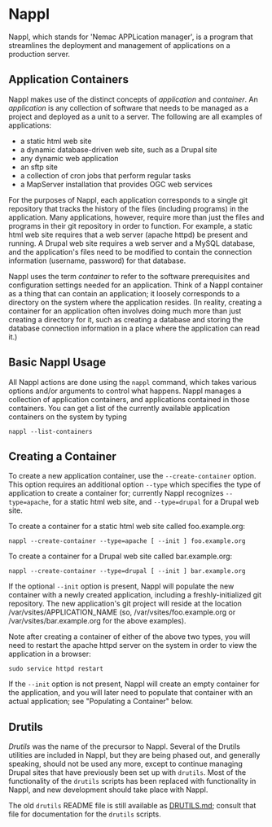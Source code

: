 Nappl
=====

Nappl, which stands for 'Nemac APPLication manager', is a program that
streamlines the deployment and management of applications on a production
server.

Application Containers
----------------------

Nappl makes use of the distinct concepts of *application* and *container*.
An *application* is any collection of software that needs to be managed as
a project and deployed as a unit to a server.  The following are all
examples of applications:

* a static html web site
* a dynamic database-driven web site, such as a Drupal site
* any dynamic web application
* an sftp site 
* a collection of cron jobs that perform regular tasks
* a MapServer installation that provides OGC web services

For the purposes of Nappl, each application corresponds to a single
git repository that tracks the history of the files (including
programs) in the application.  Many applications, however, require
more than just the files and programs in their git repository in order
to function.  For example, a static html web site requires that a web
server (apache httpd) be present and running.  A Drupal web site
requires a web server and a MySQL database, and the application's
files need to be modified to contain the connection information
(username, password) for that database.

Nappl uses the term *container* to refer to the software prerequisites
and configuration settings needed for an application.  Think of a
Nappl container as a thing that can contain an application; it loosely
corresponds to a directory on the system where the application
resides.  (In reality, creating a container for an application often
involves doing much more than just creating a directory for it, such
as creating a database and storing the database connection information
in a place where the application can read it.)

Basic Nappl Usage
-----------------

All Nappl actions are done using the `nappl` command, which takes
various options and/or arguments to control what happens.
Nappl manages a collection of application containers, and applications
contained in those containers.  You can get a list of the currently
available application containers on the system by typing

    nappl --list-containers

Creating a Container
--------------------

To create a new application container, use the `--create-container`
option.  This option requires an additional option `--type` which
specifies the type of application to create a container for; currently
Nappl recognizes `--type=apache`, for a static html web site, and
`--type=drupal` for a Drupal web site.

To create a container for a static html web site called foo.example.org:

    nappl --create-container --type=apache [ --init ] foo.example.org
    
To create a container for a Drupal web site called bar.example.org:

    nappl --create-container --type=drupal [ --init ] bar.example.org
    
If the optional `--init` option is present, Nappl will populate the new
container with a newly created application, including a freshly-initialized
git repository.  The new application's git project will reside at the location
/var/vsites/APPLICATION_NAME (so, /var/vsites/foo.example.org or
/var/vsites/bar.example.org for the above examples).

Note after creating a container of either of the above two types, you will
need to restart the apache httpd server on the system in order to view
the application in a browser:

    sudo service httpd restart

If the `--init` option is not present, Nappl will create an empty container
for the application, and you will later need to populate that
container with an actual application; see "Populating a Container" below.

Drutils
-------

*Drutils* was the name of the precursor to Nappl.  Several of the
Drutils utilities are included in Nappl, but they are
being phased out, and generally speaking, should not be used
any more, except to continue managing Drupal sites that have previously
been set up with `drutils`.  Most of the functionality of the `drutils`
scripts has been replaced with functionality in Nappl, and new
development should take place with Nappl.

The old `drutils` README file is still available as
[DRUTILS.md](https://github.com/nemac/nappl/blob/master/DRUTILS.md);
consult that file for documentation for the `drutils` scripts.
